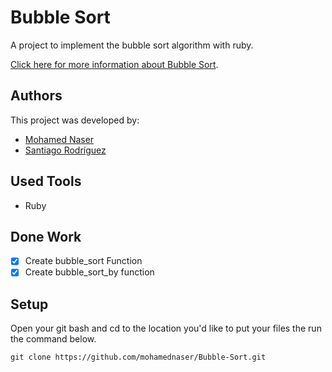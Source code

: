 # Bubble Sort

A project to implement the bubble sort algorithm with ruby.

[Click here for more information about Bubble Sort](https://www.youtube.com/watch?v=8Kp-8OGwphY).

## Authors

This project was developed by:

- [Mohamed Naser](https://www.linkedin.com/in/mohamednaseramein/)
- [Santiago Rodríguez](https://www.linkedin.com/in/santiago-andrés-308a5b190)

## Used Tools

- Ruby

## Done Work

- [x] Create bubble_sort Function 
- [x] Create bubble_sort_by function

## Setup

Open your git bash and cd to the location you'd like to put your files the run the command below.

```console
git clone https://github.com/mohamednaser/Bubble-Sort.git
```
